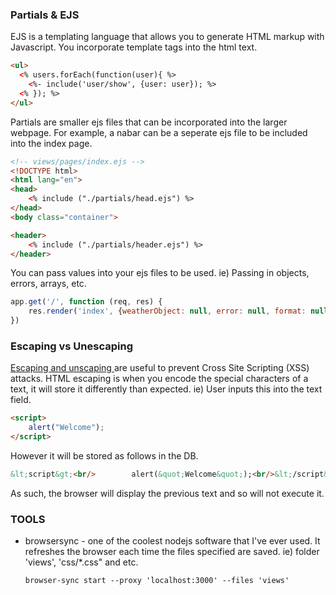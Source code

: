 ### Partials & EJS
EJS is a templating language that allows you to generate HTML markup with Javascript. You incorporate template tags into the html text.

```html
<ul>
  <% users.forEach(function(user){ %>
    <%- include('user/show', {user: user}); %>
  <% }); %>
</ul>
```
Partials are smaller ejs files that can be incorporated into the larger webpage. For example, a nabar can be a seperate ejs file to be included into the index page.
```html
<!-- views/pages/index.ejs -->
<!DOCTYPE html>
<html lang="en">
<head>
    <% include ("./partials/head.ejs") %>
</head>
<body class="container">

<header>
    <% include ("./partials/header.ejs") %>
</header>
```
You can pass values into your ejs files to be used. ie) Passing in objects, errors, arrays, etc.
```javascript
app.get('/', function (req, res) {
    res.render('index', {weatherObject: null, error: null, format: null, location:null});
})
```
### Escaping vs Unescaping
<a href="https://stackoverflow.com/questions/20727910/what-is-escaped-unescaped-output">Escaping and unscaping </a>
are useful to prevent Cross Site Scripting (XSS) attacks. HTML escaping is when you encode the special characters of a text, it will store it differently than expected. ie) User inputs this into the text field.
```html
<script>
    alert("Welcome");
</script>
```
However it will be stored as follows in the DB.
```html
&lt;script&gt;<br/>        alert(&quot;Welcome&quot;);<br/>&lt;/script&gt;
```
As such, the browser will display the previous text and so will not execute it.

### TOOLS
<ul>
	<li> browsersync - one of the coolest nodejs software that I've ever used. It refreshes the browser each time the files specified are saved. ie) folder 'views', 'css/*.css" and etc.

```
browser-sync start --proxy 'localhost:3000' --files 'views'
```
